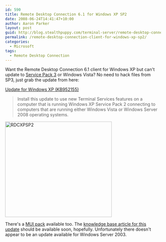 ```yaml
---
id: 590
title: Remote Desktop Connection 6.1 for Windows XP SP2
date: 2008-06-24T14:41:47+10:00
author: Aaron Parker
layout: post
guid: http://blog.stealthpuppy.com/terminal-server/remote-desktop-connection-client-for-windows-xp-sp2
permalink: /remote-desktop-connection-client-for-windows-xp-sp2/
categories:
  - Microsoft
tags:
  - Remote Desktop Connection
---
```

Want the Remote Desktop Connection 6.1 client for Windows XP but can't update to [Service Pack 3](http://www.microsoft.com/downloads/details.aspx?FamilyID=68C48DAD-BC34-40BE-8D85-6BB4F56F5110&displaylang=en) or Windows Vista? No need to hack files from SP3, just grab the update from here: 

[Update for Windows XP (KB952155)](http://www.microsoft.com/downloads/details.aspx?FamilyID=6e1ec93d-bdbd-4983-92f7-479e088570ad&DisplayLang=en)

> Install this update to use new Terminal Services features on a computer that is running Windows XP Service Pack 2 connecting to computers that are running either Windows Vista or Windows Server 2008 operating systems.

<img border="0" alt="RDCXPSP2" src="{{site.baseurl}}.com/media/2008/06/rdcxpsp2.png" width="345" height="310" /> 

There's a [MUI pack](http://www.microsoft.com/downloads/details.aspx?FamilyID=e35296ed-fc0c-43e4-a99d-aec4505d7793&DisplayLang=en) available too. The [knowledge base article for this update](http://support.microsoft.com/kb/952155) should be available soon, hopefully. Unfortunately there doesn't appear to be an update available for Windows Server 2003.